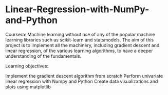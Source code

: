 # Linear-Regression-with-NumPy-and-Python
Coursera: Machine learning without use of any of the popular machine learning libraries such as scikit-learn and statsmodels. 
The aim of this project is to implement all the machinery, including gradient descent and linear regression, 
of the various learning algorithms, to have a deeper understanding of the fundamentals.


Learning objectives:

Implement the gradient descent algorithm from scratch
Perform univariate linear regression with Numpy and Python
Create data visualizations and plots using matplotlib
